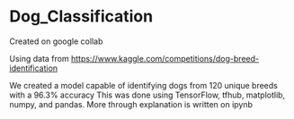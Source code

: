 # Dog_Classification
Created on google collab

Using data from https://www.kaggle.com/competitions/dog-breed-identification

We created a model capable of identifying dogs from 120 unique breeds with a 96.3% accuracy
This was done using TensorFlow, tfhub, matplotlib, numpy, and pandas. 
More through explanation is written on ipynb
